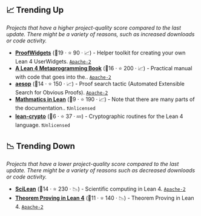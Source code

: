 ## 📈 Trending Up

_Projects that have a higher project-quality score compared to the last update. There might be a variety of reasons, such as increased downloads or code activity._

- <b><a href="https://github.com/leanprover-community/ProofWidgets4">ProofWidgets</a></b> (🥇19 ·  ⭐ 90 · 📈) - Helper toolkit for creating your own Lean 4 UserWidgets. <code><a href="http://bit.ly/3nYMfla">Apache-2</a></code>
- <b><a href="https://github.com/leanprover-community/lean4-metaprogramming-book">A Lean 4 Metaprogramming Book</a></b> (🥇16 ·  ⭐ 200 · 📈) - Practical manual with code that goes into the.. <code><a href="http://bit.ly/3nYMfla">Apache-2</a></code>
- <b><a href="https://github.com/leanprover-community/aesop">aesop</a></b> (🥇14 ·  ⭐ 150 · 📈) - Proof search tactic (Automated Extensible Search for Obvious Proofs). <code><a href="http://bit.ly/3nYMfla">Apache-2</a></code>
- <b><a href="https://leanprover-community.github.io/mathematics_in_lean/">Mathmatics in Lean</a></b> (🥈9 ·  ⭐ 190 · 📈) - Note that there are many parts of the documentation.. <code>❗Unlicensed</code>
- <b><a href="https://github.com/joehendrix/lean-crypto">lean-crypto</a></b> (🥉6 ·  ⭐ 37 · 💤) - Cryptographic routines for the Lean 4 language. <code>❗Unlicensed</code>

## 📉 Trending Down

_Projects that have a lower project-quality score compared to the last update. There might be a variety of reasons such as decreased downloads or code activity._

- <b><a href="https://github.com/lecopivo/SciLean">SciLean</a></b> (🥇14 ·  ⭐ 230 · 📉) - Scientific computing in Lean 4. <code><a href="http://bit.ly/3nYMfla">Apache-2</a></code>
- <b><a href="https://lean-lang.org/theorem_proving_in_lean4/">Theorem Proving in Lean 4</a></b> (🥈11 ·  ⭐ 140 · 📉) - Theorem Proving in Lean 4. <code><a href="http://bit.ly/3nYMfla">Apache-2</a></code>

